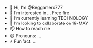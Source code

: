 - 👋 Hi, I’m @Beggamerx777
- 👀 I’m interested in ... Free fire
- 🌱 I’m currently learning TECHNOLOGY 
- 💞️ I’m looking to collaborate on 19-MAY
- 📫 How to reach me 
- 😄 Pronouns: ...
- ⚡ Fun fact: ...

<!---
Beggamerx777/Beggamerx777 is a ✨ special ✨ repository because its `README.md` (this file) appears on your GitHub profile.
You can click the Preview link to take a look at your changes.
--->

